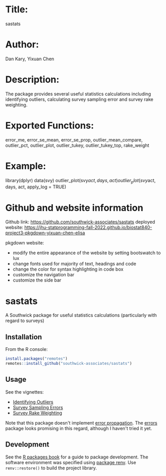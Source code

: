 # Title: 
sastats 

# Author: 
Dan Kary, Yixuan Chen 

# Description: 
The package provides several useful statistics calculations including identifying
outliers, calculating survey sampling error and survey rake weighting.

# Exported Functions:
error_me, error_se_mean, error_se_prop,
outlier_mean_compare, outlier_pct, outlier_plot, outlier_tukey,
outlier_tukey_top, rake_weight 

# Example: 
library(dplyr) 
data(svy)
outlier_plot(svy$act, days, act) 
outlier_plot(svy$act, days, act, apply_log = TRUE)

# Github and website information

Github link: <https://github.com/southwick-associates/sastats>
deployed website: <https://jhu-statprogramming-fall-2022.github.io/biostat840-project3-pkgdown-yixuan-chen-elisa>

pkgdown website:
- modify the entire appearance of the website by setting bootswatch to lux
- change fonts used for majority of text, headings and code
- change the color for syntax highlighting in code box
- customize the navigation bar
- customize the side bar


# sastats

A Southwick package for useful statistics calculations (particularly
with regard to surveys)

## Installation

From the R console:

``` r
install.packages("remotes")
remotes::install_github("southwick-associates/sastats")
```

## Usage

See the vignettes:

-   [Identifying Outliers](github-vignettes/outliers.md)
-   [Survey Sampling Errors](github-vignettes/errors.md)
-   [Survey Rake Weighting](github-vignettes/weight.md)

Note that this package doesn't implement [error
propagation](https://en.wikipedia.org/wiki/Propagation_of_uncertainty).
The [errors](https://github.com/r-quantities/errors) package looks
promising in this regard, although I haven't tried it yet.

## Development

See the [R packages book](http://r-pkgs.had.co.nz/) for a guide to
package development. The software environment was specified using
[package renv](https://rstudio.github.io/renv/index.html). Use
`renv::restore()` to build the project library.
